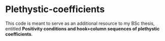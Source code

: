 # Plethystic-coefficients
This code is meant to serve as an additional resource to my BSc thesis, entitled **Positivity conditions and hook+column sequences of plethystic coefficients**.
